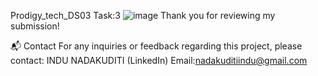 Prodigy_tech_DS03
Task:3
![image](https://github.com/2200050011/Prodigy_tech_DS03/assets/170558951/3ae4cfdf-1da0-4e33-a742-2bbcc39be354)
Thank you for reviewing my submission!

📬 Contact For any inquiries or feedback regarding this project, please contact:
 INDU NADAKUDITI (LinkedIn) Email:nadakuditiindu@gmail.com
